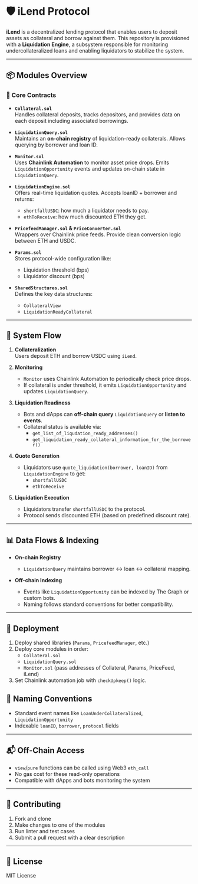 # 🛡️ iLend Protocol

**iLend** is a decentralized lending protocol that enables users to deposit assets as collateral and borrow against them. This repository is provisioned with a **Liquidation Engine**, a subsystem responsible for monitoring undercollateralized loans and enabling liquidators to stabilize the system.

---

## 📦 Modules Overview

### 🧱 Core Contracts

- **`Collateral.sol`**  
  Handles collateral deposits, tracks depositors, and provides data on each deposit including associated borrowings.

- **`LiquidationQuery.sol`**  
  Maintains an **on-chain registry** of liquidation-ready collaterals. Allows querying by borrower and loan ID.

- **`Monitor.sol`**  
  Uses **Chainlink Automation** to monitor asset price drops. Emits `LiquidationOpportunity` events and updates on-chain state in `LiquidationQuery`.

- **`LiquidationEngine.sol`**  
  Offers real-time liquidation quotes. Accepts loanID + borrower and returns:
  - `shortfallUSDC`: how much a liquidator needs to pay.
  - `ethToReceive`: how much discounted ETH they get.

- **`PricefeedManager.sol` & `PriceConverter.sol`**  
  Wrappers over Chainlink price feeds. Provide clean conversion logic between ETH and USDC.

- **`Params.sol`**  
  Stores protocol-wide configuration like:
  - Liquidation threshold (bps)
  - Liquidator discount (bps)

- **`SharedStructures.sol`**  
  Defines the key data structures:
  - `CollateralView`
  - `LiquidationReadyCollateral`

---

## 🔁 System Flow

1. **Collateralization**  
   Users deposit ETH and borrow USDC using `iLend`.

2. **Monitoring**  
   - `Monitor` uses Chainlink Automation to periodically check price drops.
   - If collateral is under threshold, it emits `LiquidationOpportunity` and updates `LiquidationQuery`.

3. **Liquidation Readiness**  
   - Bots and dApps can **off-chain query** `LiquidationQuery` or **listen to events**.
   - Collateral status is available via:
     - `get_list_of_liqudation_ready_addresses()`
     - `get_liquidation_ready_collateral_information_for_the_borrower()`

4. **Quote Generation**  
   - Liquidators use `quote_liquidation(borrower, loanID)` from `LiquidationEngine` to get:
     - `shortfallUSDC`
     - `ethToReceive`

5. **Liquidation Execution**  
   - Liquidators transfer `shortfallUSDC` to the protocol.
   - Protocol sends discounted ETH (based on predefined discount rate).

---

## 📊 Data Flows & Indexing

- **On-chain Registry**  
  - `LiquidationQuery` maintains borrower ↔ loan ↔ collateral mapping.

- **Off-chain Indexing**  
  - Events like `LiquidationOpportunity` can be indexed by The Graph or custom bots.
  - Naming follows standard conventions for better compatibility.

---

## 🔧 Deployment

1. Deploy shared libraries (`Params`, `PricefeedManager`, etc.)
2. Deploy core modules in order:
   - `Collateral.sol`
   - `LiquidationQuery.sol`
   - `Monitor.sol` (pass addresses of Collateral, Params, PriceFeed, iLend)
3. Set Chainlink automation job with `checkUpkeep()` logic.


## 🧠 Naming Conventions

- Standard event names like `LoanUnderCollateralized`, `LiquidationOpportunity`
- Indexable `loanID`, `borrower`, `protocol` fields

---

## 📬 Off-Chain Access

- `view`/`pure` functions can be called using Web3 `eth_call`
- No gas cost for these read-only operations
- Compatible with dApps and bots monitoring the system

---

## 🤝 Contributing

1. Fork and clone
2. Make changes to one of the modules
3. Run linter and test cases
4. Submit a pull request with a clear description

---

## 📄 License

MIT License
